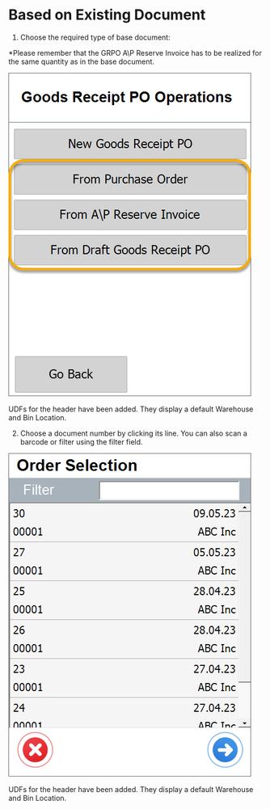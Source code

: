 # Based on Existing Document

1. Choose the required type of base document:

  *Please remember that the GRPO A\P Reserve Invoice has to be realized for the same quantity as in the base document.

  ![Main Menu](./media/from-base-main.png)

  UDFs for the header have been added. They display a default Warehouse and Bin Location.

2. Choose a document number by clicking its line. You can also scan a barcode or filter using the filter field.

  ![Order Selection](./media/from-base-main-order-selection.png)

UDFs for the header have been added. They display a default Warehouse and Bin Location.

